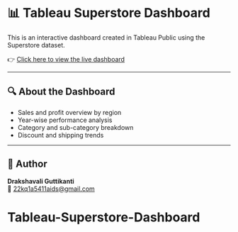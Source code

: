 # 📊 Tableau Superstore Dashboard

This is an interactive dashboard created in Tableau Public using the Superstore dataset.

👉 [Click here to view the live dashboard](https://public.tableau.com/app/profile/drakshavali.guttikanti/viz/SUPERSTOREINTERACTIVEDASHBOARD_17177824798030_17180840083120/Dashboard1?publish=yes)

---

## 🔍 About the Dashboard

- Sales and profit overview by region
- Year-wise performance analysis
- Category and sub-category breakdown
- Discount and shipping trends

---

## 👤 Author

**Drakshavali Guttikanti**  
📧 [22kq1a5411aids@gmail.com](mailto:22kq1a5411aids@gmail.com)
# Tableau-Superstore-Dashboard
